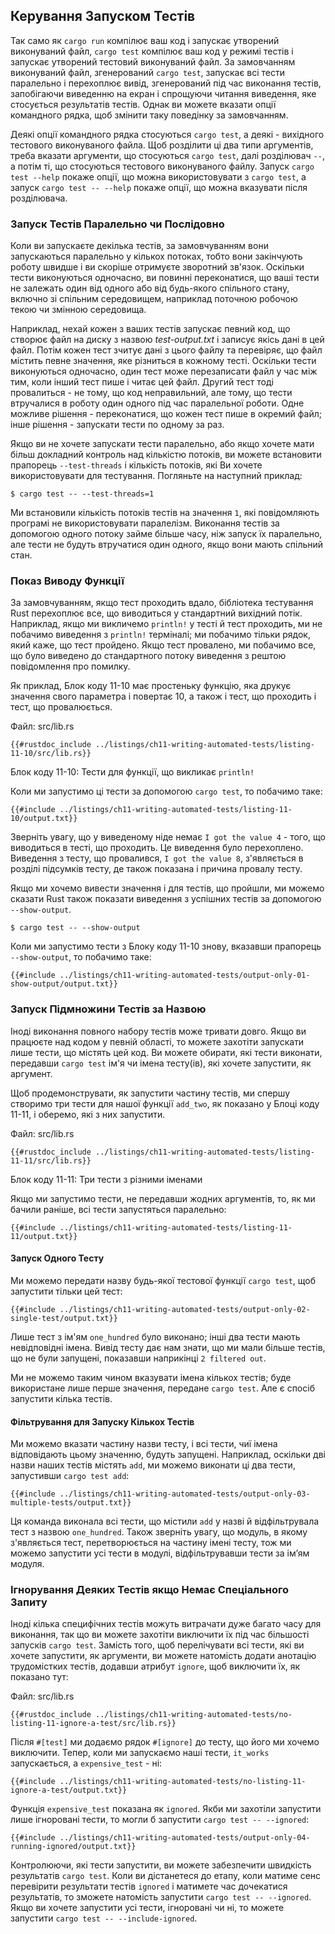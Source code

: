 ## Керування Запуском Тестів

Так само як `cargo run` компілює ваш код і запускає утворений виконуваний файл, `cargo test` компілює ваш код у режимі тестів і запускає утворений тестовий виконуваний файл. За замовчанням виконуваний файл, згенерований `cargo test`, запускає всі тести паралельно і перехоплює вивід, згенерований під час виконання тестів, запобігаючи виведенню на екран і спрощуючи читання виведення, яке стосується результатів тестів. Однак ви можете вказати опції командного рядка, щоб змінити таку поведінку за замовчанням.

Деякі опції командного рядка стосуються `cargo test`, а деякі - вихідного тестового виконуваного файла. Щоб розділити ці два типи аргументів, треба вказати аргументи, що стосуються `cargo test`, далі розділювач `--`, а потім ті, що стосуються тестового виконуваного файлу. Запуск `cargo test --help` покаже опції, що можна використовувати з `cargo test`, а запуск `cargo test -- --help` покаже опції, що можна вказувати після розділювача.

### Запуск Тестів Паралельно чи Послідовно

Коли ви запускаєте декілька тестів, за замовчуванням вони запускаються паралельно у кількох потоках, тобто вони закінчують роботу швидше і ви скоріше отримуєте зворотний зв'язок. Оскільки тести виконуються одночасно, ви повинні переконатися, що ваші тести не залежать один від одного або від будь-якого спільного стану, включно зі спільним середовищем, наприклад поточною робочою текою чи змінною середовища.

Наприклад, нехай кожен з ваших тестів запускає певний код, що створює файл на диску з назвою *test-output.txt* і записує якісь дані в цей файл. Потім кожен тест зчитує дані з цього файлу та перевіряє, що файл містить певне значення, яке різниться в кожному тесті. Оскільки тести виконуються одночасно, один тест може перезаписати файл у час між тим, коли інший тест пише і читає цей файл. Другий тест тоді провалиться - не тому, що код неправильний, але тому, що тести втручалися в роботу один одного під час паралельної роботи. Одне можливе рішення - переконатися, що кожен тест пише в окремий файл; інше рішення - запускати тести по одному за раз.

Якщо ви не хочете запускати тести паралельно, або якщо хочете мати більш докладний контроль над кількістю потоків, ви можете встановити прапорець `--test-threads` і кількість потоків, які Ви хочете використовувати для тестування. Погляньте на наступний приклад:

```console
$ cargo test -- --test-threads=1
```

Ми встановили кількість потоків тестів на значення `1`, які повідомляють програмі не використовувати паралелізм. Виконання тестів за допомогою одного потоку займе більше часу, ніж запуск їх паралельно, але тести не будуть втручатися один одного, якщо вони мають спільний стан.

### Показ Виводу Функції

За замовчуванням, якщо тест проходить вдало, бібліотека тестування Rust перехоплює все, що виводиться у стандартний вихідний потік. Наприклад, якщо ми викличемо `println!` у тесті й тест проходить, ми не побачимо виведення з `println!` терміналі; ми побачимо тільки рядок, який каже, що тест пройдено. Якщо тест провалено, ми побачимо все, що було виведено до стандартного потоку виведення з рештою повідомлення про помилку.

Як приклад, Блок коду 11-10 має простеньку функцію, яка друкує значення свого параметра і повертає 10, а також і тест, що проходить і тест, що провалюється.

<span class="filename">Файл: src/lib.rs</span>

```rust,panics,noplayground
{{#rustdoc_include ../listings/ch11-writing-automated-tests/listing-11-10/src/lib.rs}}
```


<span class="caption">Блок коду 11-10: Тести для функції, що викликає `println!`</span>

Коли ми запустимо ці тести за допомогою `cargo test`, то побачимо таке:

```console
{{#include ../listings/ch11-writing-automated-tests/listing-11-10/output.txt}}
```

Зверніть увагу, що у виведеному ніде немає `I got the value 4` - того, що виводиться в тесті, що проходить. Це виведення було перехоплено. Виведення з тесту, що провалився, `I got the value 8`, з'являється в розділі підсумків тесту, де також показана і причина провалу тесту.

Якщо ми хочемо вивести значення і для тестів, що пройшли, ми можемо сказати Rust також показати виведення з успішних тестів за допомогою `--show-output`.

```console
$ cargo test -- --show-output
```

Коли ми запустимо тести з Блоку коду 11-10 знову, вказавши прапорець `--show-output`, то побачимо таке:

```console
{{#include ../listings/ch11-writing-automated-tests/output-only-01-show-output/output.txt}}
```

### Запуск Підмножини Тестів за Назвою

Іноді виконання повного набору тестів може тривати довго. Якщо ви працюєте над кодом у певній області, то можете захотіти запускати лише тести, що містять цей код. Ви можете обирати, які тести виконати, передавши `cargo test` ім'я чи імена тесту(ів), які хочете запустити, як аргумент.

Щоб продемонструвати, як запустити частину тестів, ми спершу створимо три тести для нашої функції `add_two`, як показано у Блоці коду 11-11, і оберемо, які з них запустити.

<span class="filename">Файл: src/lib.rs</span>

```rust,noplayground
{{#rustdoc_include ../listings/ch11-writing-automated-tests/listing-11-11/src/lib.rs}}
```


<span class="caption">Блок коду 11-11: Три тести з різними іменами</span>

Якщо ми запустимо тести, не передавши жодних аргументів, то, як ми бачили раніше, всі тести запустяться паралельно:

```console
{{#include ../listings/ch11-writing-automated-tests/listing-11-11/output.txt}}
```

#### Запуск Одного Тесту

Ми можемо передати назву будь-якої тестової функції `cargo test`, щоб запустити тільки цей тест:

```console
{{#include ../listings/ch11-writing-automated-tests/output-only-02-single-test/output.txt}}
```

Лише тест з ім'ям `one_hundred` було виконано; інші два тести мають невідповідні імена. Вивід тесту дає нам знати, що ми мали більше тестів, що не були запущені, показавши наприкінці `2 filtered out`.

Ми не можемо таким чином вказувати імена кількох тестів; буде використане лише перше значення, передане `cargo test`. Але є спосіб запустити кілька тестів.

#### Фільтрування для Запуску Кількох Тестів

Ми можемо вказати частину назви тесту, і всі тести, чиї імена відповідають цьому значенню, будуть запущені. Наприклад, оскільки дві назви наших тестів містять `add`, ми можемо виконати ці два тести, запустивши `cargo test add`:

```console
{{#include ../listings/ch11-writing-automated-tests/output-only-03-multiple-tests/output.txt}}
```

Ця команда виконала всі тести, що містили `add` у назві й відфільтрувала тест з назвою `one_hundred`. Також зверніть увагу, що модуль, в якому з'являється тест, перетворюється на частину імені тесту, тож ми можемо запустити усі тести в модулі, відфільтрувавши тести за ім’ям модуля.

### Ігнорування Деяких Тестів якщо Немає Спеціального Запиту

Іноді кілька специфічних тестів можуть витрачати дуже багато часу для виконання, так що ви можете захотіти виключити їх під час більшості запусків `cargo test`. Замість того, щоб перелічувати всі тести, які ви хочете запустити, як аргументи, ви можете натомість додати анотацію трудомістких тестів, додавши атрибут `ignore`, щоб виключити їх, як показано тут:

<span class="filename">Файл: src/lib.rs</span>

```rust,noplayground
{{#rustdoc_include ../listings/ch11-writing-automated-tests/no-listing-11-ignore-a-test/src/lib.rs}}
```

Після `#[test]` ми додаємо рядок `#[ignore]` до тесту, що його ми хочемо виключити. Тепер, коли ми запускаємо наші тести, `it_works` запускається, а `expensive_test` - ні:

```console
{{#include ../listings/ch11-writing-automated-tests/no-listing-11-ignore-a-test/output.txt}}
```

Функція `expensive_test` показана як `ignored`. Якби ми захотіли запустити лише ігноровані тести, то могли б запустити `cargo test -- --ignored`:

```console
{{#include ../listings/ch11-writing-automated-tests/output-only-04-running-ignored/output.txt}}
```

Контролюючи, які тести запустити, ви можете забезпечити швидкість результатів `cargo test`. Коли ви дістанетеся до етапу, коли матиме сенс перевірити результати тестів `ignored` і матимете час дочекатися результатів, то зможете натомість запустити `cargo test -- --ignored`. Якщо ви хочете запустити усі тести, ігноровані чи ні, то можете запустити `cargo test -- --include-ignored`.
